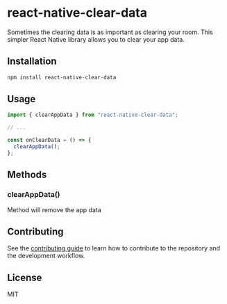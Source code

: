 # react-native-clear-data
Sometimes the clearing data is as important as clearing your room. This simpler React Native library allows you to clear your app data.

## Installation

```sh
npm install react-native-clear-data
```

## Usage

```js
import { clearAppData } from "react-native-clear-data";

// ...

const onClearData = () => {
  clearAppData();
};
```

## Methods

### clearAppData()
Method will remove the app data


## Contributing

See the [contributing guide](CONTRIBUTING.md) to learn how to contribute to the repository and the development workflow.

## License

MIT
